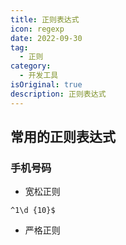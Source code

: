 ```yaml
---
title: 正则表达式
icon: regexp
date: 2022-09-30
tag:
  - 正则
category:
  - 开发工具
isOriginal: true
description: 正则表达式
---
```


## 常用的正则表达式

### 手机号码

- 宽松正则
```
^1\d {10}$
```

- 严格正则